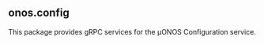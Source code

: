 <!--
SPDX-FileCopyrightText: 2020-present Open Networking Foundation <info@opennetworking.org>
SPDX-License-Identifier: Apache-2.0
-->
## onos.config

This package provides gRPC services for the µONOS Configuration service.
